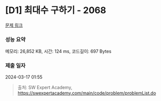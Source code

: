 # [D1] 최대수 구하기 - 2068 

[문제 링크](https://swexpertacademy.com/main/code/problem/problemDetail.do?contestProbId=AV5QQhbqA4QDFAUq) 

### 성능 요약

메모리: 26,852 KB, 시간: 124 ms, 코드길이: 697 Bytes

### 제출 일자

2024-03-17 01:55



> 출처: SW Expert Academy, https://swexpertacademy.com/main/code/problem/problemList.do